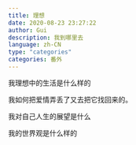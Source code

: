```yaml
---
title: 理想
date: 2020-08-23 23:27:22
author: Gui
description: 我到哪里去
language: zh-CN
type: "categories"
categories: 番外
---
```




我理想中的生活是什么样的



我如何把爱情弄丢了又去把它找回来的。



我对自己人生的展望是什么



我的世界观是什么样的